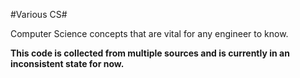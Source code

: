 #Various CS#

Computer Science concepts that are vital for any engineer to know. 

**This code is collected from multiple sources and is currently in an inconsistent state for now.**